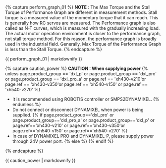 {% capture perform_graph_01 %}
**NOTE** : The Max Torque and the Stall Torque of Performance Graph are different in measurement methods.
Stall torque is a measured value of the momentary torque that it can reach. This is generally how RC servos are measured.
The Performance graph is also called as N-T curves, which is measured with the gradually increasing load.
The actual motor operation environment is closer to the performance graph, not stall torque method.
For this reason, the performance graph is broadly used in the industrial field.
Generally, Max Torque of the Performance Graph is less than the Stall Torque.
{% endcapture %}

<div class="notice">{{ perform_graph_01 | markdownify }}</div>

{% capture caution_power %}
**CAUTION : When supplying power**
{% unless page.product_group == 'dxl_p' or page.product_group == 'dxl_pro' or page.product_group == 'dxl_pro_a' or page.ref == 'xh430-v210'or page.ref == 'xh430-v350'or page.ref == 'xh540-v150' or page.ref == 'xh540-v270' %} 
- It is recommended using ROBOTIS controller or SMPS2DYNAMIXEL.
{% endunless %}
- Do not connect or disconnect DYNAMIXEL when power is being supplied.
{% if page.product_group=='dxl_pro' or page.product_group=='dxl_pro_a' or page.product_group=='dxl_p' or page.ref=='xh430-v210' or page.ref=='xh430-v350'or page.ref=='xh540-v150' or page.ref=='xh540-v270' %}
- In case of DYNAMIXEL PRO and DYNAMIXEL-P, please supply power through 24V power port.
{% else %}
{% endif %}

{% endcapture %}

<div class="notice--warning">{{ caution_power | markdownify }}</div>
